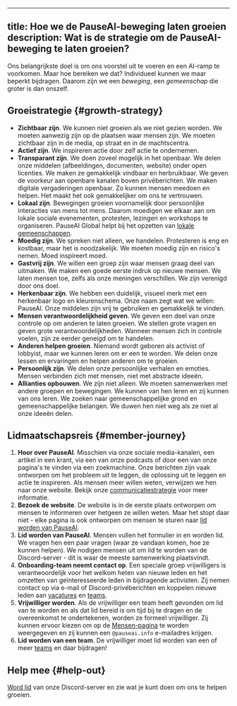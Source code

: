 

---
title: Hoe we de PauseAI-beweging laten groeien
description: Wat is de strategie om de PauseAI-beweging te laten groeien?
---
Ons belangrijkste doel is om ons voorstel uit te voeren en een AI-ramp te voorkomen.
Maar hoe bereiken we dat?
Individueel kunnen we maar beperkt bijdragen.
Daarom zijn we een _beweging_, een _gemeenschap_ die groter is dan onszelf.

## Groeistrategie {#growth-strategy}

- **Zichtbaar zijn**. We kunnen niet groeien als we niet gezien worden. We moeten aanwezig zijn op de plaatsen waar mensen zijn. We moeten zichtbaar zijn in de media, op straat en in de machtscentra.
- **Actief zijn**. We inspireren actie door zelf actie te ondernemen.
- **Transparant zijn**. We doen zoveel mogelijk in het openbaar. We delen onze middelen (afbeeldingen, documenten, website) onder open licenties. We maken ze gemakkelijk vindbaar en herbruikbaar. We geven de voorkeur aan openbare kanalen boven privéberichten. We maken digitale vergaderingen openbaar. Zo kunnen mensen meedoen en helpen. Het maakt het ook gemakkelijker om ons te vertrouwen.
- **Lokaal zijn**. Bewegingen groeien voornamelijk door persoonlijke interacties van mens tot mens. Daarom moedigen we elkaar aan om lokale sociale evenementen, protesten, lezingen en workshops te organiseren. PauseAI Global helpt bij het opzetten van [lokale gemeenschappen](/communities).
- **Moedig zijn**. We spreken niet alleen, we handelen. Protesteren is eng en kostbaar, maar het is noodzakelijk. We moeten moedig zijn en risico's nemen. Moed inspireert moed.
- **Gastvrij zijn**. We willen een groep zijn waar mensen graag deel van uitmaken. We maken een goede eerste indruk op nieuwe mensen. We laten mensen toe, zelfs als onze meningen verschillen. We zijn verenigd door ons doel.
- **Herkenbaar zijn**. We hebben een duidelijk, visueel merk met een herkenbaar logo en kleurenschema. Onze naam zegt wat we willen: PauseAI. Onze middelen zijn vrij te gebruiken en gemakkelijk te vinden.
- **Mensen verantwoordelijkheid geven**. We geven een deel van onze controle op om anderen te laten groeien. We stellen grote vragen en geven grote verantwoordelijkheden. Wanneer mensen zich in controle voelen, zijn ze eerder geneigd om te handelen.
- **Anderen helpen groeien**. Niemand wordt geboren als activist of lobbyist, maar we kunnen leren om er een te worden. We delen onze lessen en ervaringen en helpen anderen om te groeien.
- **Persoonlijk zijn**. We delen onze persoonlijke verhalen en emoties. Mensen verbinden zich met mensen, niet met abstracte ideeën.
- **Allianties opbouwen**. We zijn niet alleen. We moeten samenwerken met andere groepen en bewegingen. We kunnen van hen leren en zij kunnen van ons leren. We zoeken naar gemeenschappelijke grond en gemeenschappelijke belangen. We duwen hen niet weg als ze niet al onze ideeën delen.

## Lidmaatschapsreis {#member-journey}

1. **Hoor over PauseAI**. Misschien via onze sociale media-kanalen, een artikel in een krant, via een van onze podcasts of door een van onze pagina's te vinden via een zoekmachine. Onze berichten zijn vaak ontworpen om het probleem uit te leggen, de oplossing uit te leggen en actie te inspireren. Als mensen meer willen weten, verwijzen we hen naar onze website. Bekijk onze [communicatiestrategie](/communication-strategy) voor meer informatie.
1. **Bezoek de website**. De website is in de eerste plaats ontworpen om mensen te informeren over hetgeen ze willen weten. Maar het stopt daar niet - elke pagina is ook ontworpen om mensen te sturen naar [lid worden van PauseAI](/join).
1. **Lid worden van PauseAI**. Mensen vullen het formulier in en worden lid. We vragen hen een paar vragen (waar ze vandaan komen, hoe ze kunnen helpen). We nodigen mensen uit om lid te worden van de Discord-server - dit is waar de meeste samenwerking plaatsvindt.
1. **Onboarding-team neemt contact op**. Een speciale groep vrijwilligers is verantwoordelijk voor het welkom heten van nieuwe leden en het omzetten van geïnteresseerde leden in bijdragende activisten. Zij nemen contact op via e-mail of Discord-privéberichten en koppelen nieuwe leden aan [vacatures](/vacancies) en [teams](/teams).
1. **Vrijwilliger worden**. Als de vrijwilliger een team heeft gevonden om lid van te worden en als dat lid bereid is om tijd bij te dragen en de overeenkomst te ondertekenen, worden ze formeel vrijwilliger. Zij kunnen ervoor kiezen om op de [Mensen-pagina](/people) te worden weergegeven en zij kunnen een `@pauseai.info` e-mailadres krijgen.
1. **Lid worden van een team**. De vrijwilliger moet lid worden van een of meer [teams](/teams) en daar bijdragen!

## Help mee {#help-out}

[Word lid](/join) van onze Discord-server en zie wat je kunt doen om ons te helpen groeien.